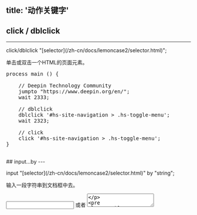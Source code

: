 title: '动作关键字'
---

## click / dblclick
---
<p class="alert alert-warning">click/dblclick "[selector](/zh-cn/docs/lemoncase2/selector.html)";</p>

单击或双击一个HTML的页面元素。

<pre class='sublemon'>
process main () {
    
    // Deepin Technology Community
	jumpto "https://www.deepin.org/en/";
	wait 2333;

	// dblclick
	dblclick '#hs-site-navigation > .hs-toggle-menu';
	wait 2323;
	
	// click
	click '#hs-site-navigation > .hs-toggle-menu';
}</pre>

<br/>
## input...by
---
<p class="alert alert-warning">input "[selector](/zh-cn/docs/lemoncase2/selector.html)" by "string";</p>
输入一段字符串到文档框中去。 

<input type="text" /> 或者 <textarea>

<pre class='sublemon'>
// eg: id="link" class="case" 
input 'div#link.case' by "hello world.";</pre>

<br/>
## move 
---
<p class="alert alert-warning">move "[selector](/zh-cn/docs/lemoncase2/selector.html)";</p>
对HTML页面元素触发鼠标移入移出的动作。该动作可触发CSShover。

<pre class='sublemon'>
process main () {
    
	jumpto "https://www.deepin.org/en/";
	wait 2333;
	click '#hs-site-navigation > .hs-toggle-menu';
	
	// 在以下三个页面元素上移动
	move '#menu-main span:contains(Projects)';
	move '#menu-main span:contains(Download)';
	move '#menu-main span:contains(Documents)';
}</pre>

<br/>
## hold
---
<p class="alert alert-warning">hold "[selector](/zh-cn/docs/lemoncase2/selector.html)";</p>
鼠标持续点住一个元素。具体的示例在下方的`drop`中。

<br/>
## drop
---
<p class="alert alert-warning">drop;</p>
鼠标释放一个元素。

<pre class="sublemon">
process main () {

	jumpto "https://jqueryui.com/draggable/";
	wait 2333;
	
	//持续点住页面上的一个元素，用move来完成拖拽和指针移动
    hold '#content > iframe:nth-child(5) < #draggable';
    move '#content > iframe:nth-child(5) < html';
    
    //释放该元素
    drop;
}</pre>

<br/>
## scroll
---
<p class="alert alert-warning">scroll "[selector](/zh-cn/docs/lemoncase2/selector.html)";</p>
滚动页面，保持选中元素位于屏幕中部。

<pre class="sublemon">
process main () {
  
	jumpto "http://www.lemonce.com";
	wait 2333;
	
	//scroll
	scroll 'footer';
}</pre>

<br/>
## jumpto
---
<p class="alert alert-warning">jumpto "URL";</p>
跳转到一个URL链接。


<br/>
## back / forward / refresh
---
<p class="alert alert-warning">back;<br/>forward;<br/>refresh;</p>
`back` 后退一页；`forward` 向前移动一页；`refresh` 刷新当前网页。
<pre class='sublemon'>
process main () {

	
	// The world's leading software development platform · GitHub
	jumpto "https://github.com/";
	wait 2333;
	// Sign up
	click "a:contains(Sign up)";
	wait 2000;
	
	//back
	back;
	wait 2000;
	
	//forward
	forward;
	wait 2000;

    //refresh
	refresh;
}</pre>

<br/>
## wait
---
<p class="alert alert-warning">wait [time:number]</p>
等待一定的时间（以毫秒为单位）。

<pre class='sublemon'>
//编辑器会等待3000毫秒再执行下一个动作
wait 3000;</pre>

<br/>
## assert
---
<p class="alert alert-warning">assert [expression] in [time:number]</p>
断言一个表达式为真或假（在一定的时间内），具体参照以下示例。关于表达式的更多介绍，[点击这里](/zh-cn/docs/lemoncase2/expression.html)。

<pre class='sublemon'>

//断言id为'test'的输入框个数为1个
assert <# "textarea#test"/> == 1;

//断言id为'test'的输入框包含'Lemonce'
assert <@ "testarea#test"/> ~~ "Lemonce"

//断言id名为'test'的输入框会在两秒钟内出现
assert <# "textarea#test"/> in 2000;

process main () {
    
	// The world's leading software development platform · GitHub
	jumpto "https://github.com/";
	// wait
	wait 2333;
	// click "login"
	click "#user\\[login\\]";
	// assert
	assert <@'h1'/> ~~ "Built" in 1000;
}</pre>

<br/>
## upload
---
<p class="alert alert-warning">upload ["filePath1","filePath2"]</p>
如果一个测试需要上传一个文件到一个 web 应用程序，可以采用 `upload` 命令来上传。以下是例子。

**注意**：在 Windows 系统中路径采用的是"\"，需要用户改为 "/" 或进行转义 "\\\" 才能在灵萌测中运行。如"C:\Users\1.img"需要在灵萌测中改为"C:/Users/1.img"。
<pre class='sublemon'>
#AUTOWAIT 1000
process main () {

	// Angular file upload - flow.js
	jumpto "http://flowjs.github.io/ng-flow/";
	wait 3333;
	// 点击 Basic upload
	click "div.ng-scope > .drop > span.btn-default";
	upload ["C:/1.lc2"];
	wait 4000;
	// 点击 Single image upload
	click "body > div:nth-child(1) > section:nth-child(2) > div:nth-child(10) > div:nth-child(4) > span:nth-child(1)";
    upload ["C:/1.jpg","D:/2.png"];
	// 当只支持上传一个文件时，lemonce会默认上传第一个文件
    wait 4000;
}</pre>